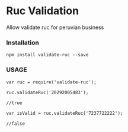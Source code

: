 # Ruc Validation

Allow validate ruc for peruvian business

### Installation

```
npm install validate-ruc --save
```

### USAGE
```
var ruc = require('validate-ruc');

ruc.validateRuc('20292005483');

//true

var isValid = ruc.validateRuc('7237722222');

//false
```

